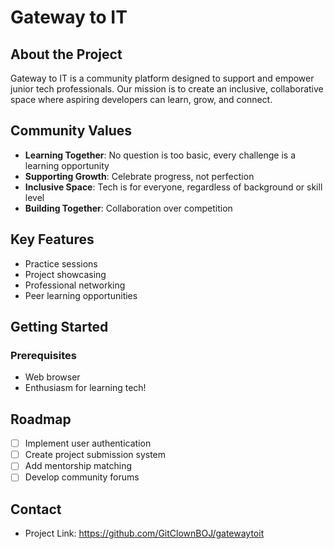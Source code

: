 # Gateway to IT 

## About the Project

Gateway to IT is a community platform designed to support and empower junior tech professionals. Our mission is to create an inclusive, collaborative space where aspiring developers can learn, grow, and connect.

## Community Values

- **Learning Together**: No question is too basic, every challenge is a learning opportunity
- **Supporting Growth**: Celebrate progress, not perfection
- **Inclusive Space**: Tech is for everyone, regardless of background or skill level
- **Building Together**: Collaboration over competition

## Key Features

- Practice sessions
- Project showcasing
- Professional networking
- Peer learning opportunities

## Getting Started

### Prerequisites

- Web browser
- Enthusiasm for learning tech!

## Roadmap

- [ ] Implement user authentication
- [ ] Create project submission system
- [ ] Add mentorship matching
- [ ] Develop community forums

## Contact

- Project Link: https://github.com/GitClownBOJ/gatewaytoit
